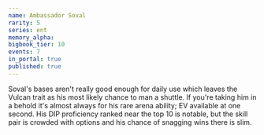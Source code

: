 ```yaml
---
name: Ambassador Soval
rarity: 5
series: ent
memory_alpha:
bigbook_tier: 10
events: 7
in_portal: true
published: true
---
```


Soval's bases aren't really good enough for daily use which leaves the Vulcan trait as his most likely chance to man a shuttle. If you're taking him in a behold it's almost always for his rare arena ability; EV available at one second. His DIP proficiency ranked near the top 10 is notable, but the skill pair is crowded with options and his chance of snagging wins there is slim.
